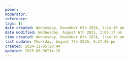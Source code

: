 ```yaml
---
power: 
moderator: 
reference: 
tags: []
date created: Wednesday, November 6th 2024, 1:44:19 am
date modified: Wednesday, August 6th 2025, 2:05:17 am
time created: Wednesday, November 6th 2024, 1:44:19 am
last update: Thursday, August 7th 2025, 9:27:06 pm
created: 2024-11-05T20:44
updated: 2025-08-06T14:15
---
```

